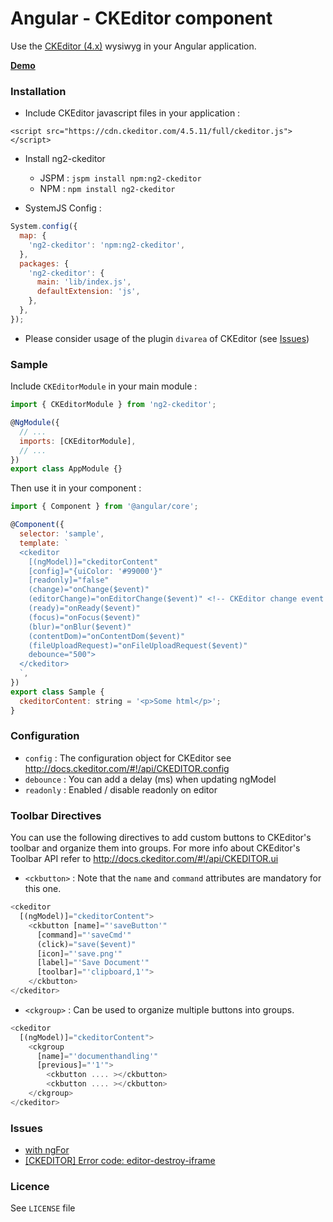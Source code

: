 # Angular - CKEditor component

Use the [CKEditor (4.x)](http://ckeditor.com/) wysiwyg in your Angular application.

[**Demo**](https://stackblitz.com/edit/ng2-ckeditor)

### <a name="install"></a>Installation

* Include CKEditor javascript files in your application :

```
<script src="https://cdn.ckeditor.com/4.5.11/full/ckeditor.js"></script>
```

* Install ng2-ckeditor

  * JSPM : `jspm install npm:ng2-ckeditor`
  * NPM : `npm install ng2-ckeditor`

* SystemJS Config :

```javascript
System.config({
  map: {
    'ng2-ckeditor': 'npm:ng2-ckeditor',
  },
  packages: {
    'ng2-ckeditor': {
      main: 'lib/index.js',
      defaultExtension: 'js',
    },
  },
});
```

* Please consider usage of the plugin `divarea` of CKEditor (see [Issues](#issues))

### <a name="sample"></a>Sample

Include `CKEditorModule` in your main module :

```javascript
import { CKEditorModule } from 'ng2-ckeditor';

@NgModule({
  // ...
  imports: [CKEditorModule],
  // ...
})
export class AppModule {}
```

Then use it in your component :

```javascript
import { Component } from '@angular/core';

@Component({
  selector: 'sample',
  template: `
  <ckeditor
    [(ngModel)]="ckeditorContent"
    [config]="{uiColor: '#99000'}"
    [readonly]="false"
    (change)="onChange($event)"
    (editorChange)="onEditorChange($event)" <!-- CKEditor change event -->
    (ready)="onReady($event)"
    (focus)="onFocus($event)"
    (blur)="onBlur($event)"
    (contentDom)="onContentDom($event)"
    (fileUploadRequest)="onFileUploadRequest($event)"
    debounce="500">
  </ckeditor>
  `,
})
export class Sample {
  ckeditorContent: string = '<p>Some html</p>';
}
```

### <a name="config"></a>Configuration

* `config` : The configuration object for CKEditor see http://docs.ckeditor.com/#!/api/CKEDITOR.config
* `debounce` : You can add a delay (ms) when updating ngModel
* `readonly` : Enabled / disable readonly on editor

### <a name="toolbar"></a>Toolbar Directives

You can use the following directives to add custom buttons to CKEditor's toolbar and organize them into groups.
For more info about CKEditor's Toolbar API refer to http://docs.ckeditor.com/#!/api/CKEDITOR.ui

* `<ckbutton>` : Note that the `name` and `command` attributes are mandatory for this one.

```javascript
<ckeditor
  [(ngModel)]="ckeditorContent">
    <ckbutton [name]="'saveButton'"
      [command]="'saveCmd'"
      (click)="save($event)"
      [icon]="'save.png'"
      [label]="'Save Document'"
      [toolbar]="'clipboard,1'">
    </ckbutton>
</ckeditor>
```

* `<ckgroup>` : Can be used to organize multiple buttons into groups.

```javascript
<ckeditor
  [(ngModel)]="ckeditorContent">
    <ckgroup
      [name]="'documenthandling'"
      [previous]="'1'">
        <ckbutton .... ></ckbutton>
        <ckbutton .... ></ckbutton>
    </ckgroup>
</ckeditor>
```

### <a name="issues"></a>Issues

* [with ngFor](https://github.com/chymz/ng2-ckeditor/issues/23)
* [[CKEDITOR] Error code: editor-destroy-iframe](https://github.com/chymz/ng2-ckeditor/issues/24)

### <a name="licence"></a>Licence

See `LICENSE` file
